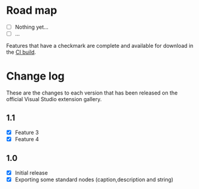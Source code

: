 # Road map

- [ ]  Nothing yet...
- [ ] ...

Features that have a checkmark are complete and available for
download in the
[CI build](http://vsixgallery.com/extension/d4b8917a-e4ae-46b9-b075-75f1bd2975c9/).

# Change log

These are the changes to each version that has been released
on the official Visual Studio extension gallery.

## 1.1

- [x] Feature 3
- [x] Feature 4

## 1.0

- [x] Initial release
- [x] Exporting some standard nodes (caption,description and string)